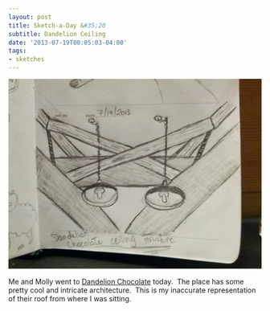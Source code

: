 ```yaml
---
layout: post
title: Sketch-a-Day &#35;20
subtitle: Dandelion Ceiling
date: '2013-07-19T00:05:03-04:00'
tags:
- sketches
---
```

![](/images/sketches/sad20-dandelion-ceiling.jpg)

Me and Molly went to [Dandelion Chocolate](http://www.dandelionchocolate.com/) today.  The place has some pretty cool and intricate architecture.  This is my inaccurate representation of their roof from where I was sitting.
